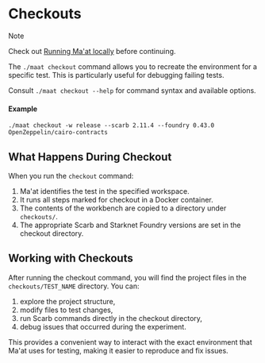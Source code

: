 # Checkouts

> [!NOTE]
> Check out [Running Ma'at locally](./local.md) before continuing.

The `./maat checkout` command allows you to recreate the environment for a specific test.
This is particularly useful for debugging failing tests.

Consult `./maat checkout --help` for command syntax and available options.

#### Example

```shell
./maat checkout -w release --scarb 2.11.4 --foundry 0.43.0 OpenZeppelin/cairo-contracts
```

## What Happens During Checkout

When you run the `checkout` command:

1. Ma'at identifies the test in the specified workspace.
2. It runs all steps marked for checkout in a Docker container.
3. The contents of the workbench are copied to a directory under `checkouts/`.
4. The appropriate Scarb and Starknet Foundry versions are set in the checkout directory.

## Working with Checkouts

After running the checkout command, you will find the project files in
the `checkouts/TEST_NAME` directory. You can:

1. explore the project structure,
2. modify files to test changes,
3. run Scarb commands directly in the checkout directory,
4. debug issues that occurred during the experiment.

This provides a convenient way to interact with the exact environment that Ma'at uses for testing,
making it easier to reproduce and fix issues.
